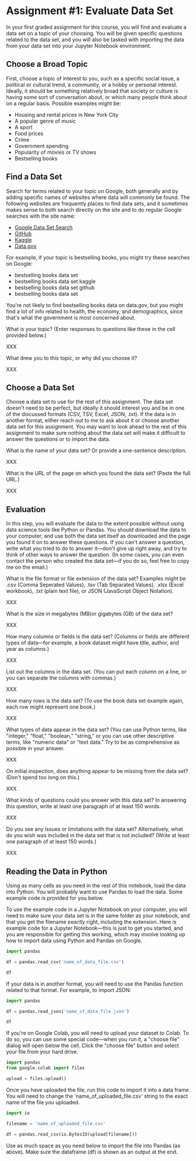 # Assignment #1: Evaluate Data Set

In your first graded assignment for this course, you will find and evaluate a data set on a topic of your choosing. You will be given specific questions related to the data set, and you will also be tasked with importing the data from your data set into your Jupyter Notebook environment. 

## Choose a Broad Topic

First, choose a topic of interest to you, such as a specific social issue, a political or cultural trend, a community, or a hobby or personal interest. Ideally, it should be something relatively broad that society or culture is having some sort of conversation about, or which many people think about on a regular basis. Possible examples might be:

- Housing and rental prices in New York City
- A popular genre of music
- A sport
- Food prices
- Crime
- Government spending
- Popularity of movies or TV shows 
- Bestselling books

## Find a Data Set

Search for terms related to your topic on Google, both generally and by adding specific names of websites where data will commonly be found. The following websites are frequently places to find data sets, and it sometimes makes sense to both search directly on the site and to do regular Google searches with the site name:

- [Google Data Set Search](https://datasetsearch.research.google.com/)
- [GitHub](https://github.com/)
- [Kaggle](https://www.kaggle.com/)
- [Data.gov](https://www.data.gov/)

For example, if your topic is bestselling books, you might try these searches on Google:

- bestselling books data set
- bestselling books data set kaggle
- bestselling books data set github
- bestselling books data set 

You're not likely to find bestselling books data on data.gov, but you might find a lot of info related to health, the economy, and demographics, since that's what the government is most concerned about.

What is your topic? (Enter responses to questions like these in the cell provided below.)

XXX

What drew you to this topic, or why did you choose it?

XXX

## Choose a Data Set

Choose a data set to use for the rest of this assignment. The data set doesn't need to be perfect, but ideally it should interest you and be in one of the discussed formats (CSV, TSV, Excel, JSON, .txt). If the data is in another format, either reach out to me to ask about it or choose another data set for this assignment. You may want to look ahead to the rest of this assignment to make sure nothing about the data set will make it difficult to answer the questions or to import the data.

What is the name of your data set? Or provide a one-sentence description.

XXX

What is the URL of the page on which you found the data set? (Paste the full URL.)

XXX

## Evaluation

In this step, you will evaluate the data to the extent possible without using data science tools like Python or Pandas. You should download the data to your computer, and use both the data set itself as downloaded and the page you found it on to answer these questions. If you can't answer a question, write what you tried to do to answer it—don't give up right away, and try to think of other ways to answer the question. (In some cases, you can even contact the person who created the data set—if you do so, feel free to copy me on the email.)

What is the file format or file extension of the data set? Examples might be .csv (Comma Seperated Values), .tsv (Tab Separated Values), .xlsx (Excel workbook), .txt (plain text file), or JSON (JavaScript Object Notation).

XXX

What is the size in megabytes (MB)or gigabytes (GB) of the data set?

XXX

How many columns or fields is the data set? (Columns or fields are different types of data—for example, a book dataset might have title, author, and year as columns.)

XXX

List out the columns in the data set. (You can put each column on a line, or you can separate the columns with commas.)

XXX

How many rows is the data set? (To use the book data set example again, each row might represent one book.)

XXX

What types of data appear in the data set? (You can use Python terms, like "integer," "float," "boolean," "string," or you can use other descriptive terms, like "numeric data" or "text data." Try to be as comprehensive as possible in your answer.

XXX

On initial inspection, does anything appear to be missing from the data set? (Don't spend too long on this.)

XXX 

What kinds of questions could you answer with this data set? In answering this question, write at least one paragraph of at least 150 words.

XXX

Do you see any issues or limitations with the data set? Alternatively, what do you wish was included in the data set that is not included? (Write at least one paragraph of at least 150 words.)

XXX

## Reading the Data in Python

Using as many cells as you need in the rest of this notebook, load the data into Python. You will probably want to use Pandas to load the data. Some example code is provided for you below. 

To use the example code in a Jupyter Notebook on your computer, you will need to make sure your data set is in the same folder as your notebook, and that you get the filename *exactly* right, including the extension. Here is example code for a Jupyter Notebook—this is just to get you started, and you are responsible for getting this working, which may involve looking up how to import data using Python and Pandas on Google.

```python
import pandas

df = pandas.read_csv('name_of_data_file.csv')

df
```

If your data is in another format, you will need to use the Pandas function related to that format. For example, to import JSON:

```python
import pandas

df = pandas.read_json('name_of_data_file.json')

df
```

If you're on Google Colab, you will need to upload your dataset to Colab. To do so, you can use some special code—when you run it, a "choose file" dialog will open below the cell. Click the "choose file" button and select your file from your hard drive.

```python
import pandas
from google.colab import files

upload = files.upload()
```

Once you have uploaded the file, run this code to import it into a data frame. You will need to change the 'name_of_uploaded_file.csv' string to the exact name of the file you uploaded.

```python
import io

filename = 'name_of_uploaded_file.csv'

df = pandas.read_csv(io.BytesIO(upload[filename]))
```

Use as much space as you need below to import the file into Pandas (as above). Make sure the dataframe (df) is shown as an output at the end.




